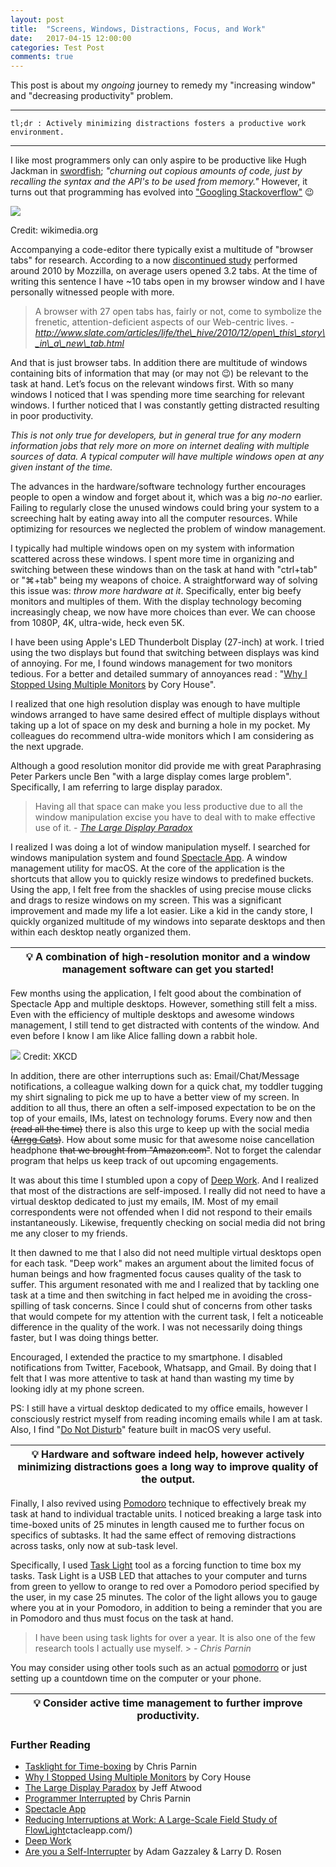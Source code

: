 ```yaml
---
layout: post
title:  "Screens, Windows, Distractions, Focus, and Work"
date:   2017-04-15 12:00:00
categories: Test Post
comments: true
---
```

This post is about my *ongoing* journey to remedy my "increasing window" and "decreasing productivity" problem.

---
	tl;dr : Actively minimizing distractions fosters a productive work environment. 

---

I like most programmers only can only aspire to be productive like Hugh Jackman in [swordfish](https://www.youtube.com/watch?v=u1Ds9CeG-VY); _"churning out copious amounts of code, just by recalling the syntax and the API's to be used from memory."_ However, it turns out that
programming has evolved into ["Googling Stackoverflow"](http://www.theallium.com/engineering/computer-programming-to-be-officially-renamed-googling-stackoverflow/) :wink:

<img src="https://upload.wikimedia.org/wikipedia/commons/thumb/9/9b/Social_Network_Analysis_Visualization.png/800px-Social_Network_Analysis_Visualization.png">

Credit: wikimedia.org

Accompanying a code-editor there typically exist a multitude of "browser tabs" for research. According to a now [discontinued study](http://www.slate.com/articles/life/the_hive/2010/12/open_this_story_in_a_new_tab.html) performed around 2010 by Mozzilla, on average users opened 3.2 tabs. At the time of writing this sentence I have ~10 tabs open in my browser window and I have personally witnessed people with more.

> A browser with 27 open tabs has, fairly or not, come to symbolize the frenetic, attention-deficient aspects of our Web-centric lives. 
> *-* *http://www.slate.com/articles/life/the\_hive/2010/12/open\_this\_story\_in\_a\_new\_tab.html*

And that is just browser tabs. In addition there are multitude of windows containing bits of information that may (or may not :wink:) be relevant to the task at hand. Let’s focus on the relevant windows first. With so many windows I noticed that I was spending more time searching for relevant windows. I further noticed that I was constantly getting distracted resulting in poor productivity.

*This is not only true for developers, but in general true for any modern information jobs that rely more on more on internet dealing with multiple sources of data. A typical computer will have multiple windows open at any given instant of the time.*

The advances in the hardware/software technology further encourages people to open a window and forget about it, which was a big *no-no* earlier. Failing to regularly close the unused windows could bring your system to a screeching halt by eating away into all the computer resources. While optimizing for resources we neglected the problem of window management.

I typically had multiple windows open on my system with information scattered across these windows. I spent more time in organizing and switching between these windows than on the task at hand with "ctrl+tab" or "⌘+tab" being my weapons of choice. A straightforward way of solving this issue was: *throw more hardware at it*. Specifically, enter big beefy monitors and multiples of them. With the display technology becoming increasingly cheap, we now have more choices than ever. We can choose from 1080P, 4K, ultra-wide, heck even 5K.

I have been using Apple's LED Thunderbolt Display (27-inch) at work. I tried using the two displays but found that switching between displays was kind of annoying. For me, I found windows management for two monitors tedious. For a better and detailed summary of annoyances read : "[Why I Stopped Using Multiple Monitors](https://hackernoon.com/why-i-stopped-using-multiple-monitors-bfd87efa2e5b) by Cory House".

I realized that one high resolution display was enough to have multiple windows arranged to have same desired effect of multiple displays without taking up a lot of space on my desk and burning a hole in my pocket. My colleagues do recommend ultra-wide monitors which I am considering as the next upgrade.

Although a good resolution monitor did provide me with great Paraphrasing Peter Parkers uncle Ben "with a large display comes large problem". Specifically, I am referring to large display paradox. 

> Having all that space can make you less productive due to all the window manipulation excise you have to deal with to make effective use of it.
> *-* [*The Large Display Paradox*](https://blog.codinghorror.com/the-large-display-paradox/)

I realized I was doing a lot of window manipulation myself. I searched for windows manipulation system and found [Spectacle App](https://www.spectacleapp.com/). A window management utility for macOS. At the core of the application is the shortcuts that allow you to quickly resize windows to predefined buckets. Using the app, I felt free
from the shackles of using precise mouse clicks and drags to resize windows on my screen. This was a significant improvement and made my life a lot easier. Like a kid in the candy store, I quickly organized multitude of my windows into separate desktops and then within each desktop neatly organized them.

| :bulb: A combination of high-resolution monitor and a window management software can get you started! |
|---|

Few months using the application, I felt good about the combination of Spectacle App and multiple desktops. However, something still felt a miss. Even with the efficiency of multiple desktops and awesome windows management, I still tend to get distracted with contents of the window. And even before I know I am like Alice falling down a rabbit hole.

<img src="https://imgs.xkcd.com/comics/the_problem_with_wikipedia.png">
Credit: XKCD

In addition, there are other interruptions such as: Email/Chat/Message notifications, a colleague walking down for a quick chat, my toddler tugging my shirt signaling to pick me up to have a better view of my screen. In addition to all thus, there an often a self-imposed expectation to be on the top of your emails, IMs, latest on technology forums. Every now and then ~~(read all the time)~~ there is also this urge to keep up with the social media ~~(~~[~~Arrgg
Cats~~](http://www.cutestpaw.com/articles/50-cute-cats-make-your-life-happier/)~~)~~. How about some music for that awesome noise cancellation headphone ~~that we brought from "Amazon.com"~~. Not to forget the calendar
program that helps us keep track of out upcoming engagements.

It was about this time I stumbled upon a copy of [Deep Work](https://www.amazon.com/gp/product/0349411905/). And I realized that most of the distractions are self-imposed. I really did not need to have a virtual desktop dedicated to just my emails, IM. Most of my email correspondents were not offended when I did not respond to their emails instantaneously. Likewise, frequently checking on social media did not bring me any closer to my friends.

It then dawned to me that I also did not need multiple virtual desktops open for each task. "Deep work" makes an argument about the limited focus of human beings and how fragmented focus causes quality of the task to suffer. This argument resonated with me and I realized that by tackling one task at a time and then switching in fact helped me in avoiding the cross-spilling of task concerns. Since I could shut of concerns from other tasks that would compete for my attention with the current task, I felt a noticeable difference in the quality of the work. I was not necessarily doing things faster, but I was doing things better.

Encouraged, I extended the practice to my smartphone. I disabled notifications from Twitter, Facebook, Whatsapp, and Gmail. By doing that I felt that I was more attentive to task at hand than wasting my time by looking idly at my phone screen.

PS: I still have a virtual desktop dedicated to my office emails, however I consciously restrict myself from reading incoming emails while I am at task. Also, I find "[Do Not Disturb](https://support.apple.com/kb/ph18740?locale=en_US)" feature built in macOS very useful.

| :bulb: Hardware and software indeed help, however actively minimizing distractions goes a long way to improve quality of the output. |
|---|

Finally, I also revived using [Pomodoro](https://www.amazon.com/Pomodoro-Technique-Illustrated-Easy-Pragmatic/dp/1934356506/) technique to effectively break my task at hand to individual tractable units. I noticed breaking a large task into time-boxed units of 25 minutes in length caused me to further focus on specifics of subtasks. It had the same effect of removing distractions across tasks, only now at sub-task level.

Specifically, I used [Task Light](https://github.com/alt-code/TaskLights) tool as a forcing function to time box my tasks. Task Light is a USB LED that attaches to your computer and turns from green to yellow to orange to red over a Pomodoro period specified by the user, in my case 25 minutes. The color of the light allows you to gauge where you at in your Pomodoro, in addition to being a reminder that you are in Pomodoro and thus must focus on the task at hand.

> I have been using task lights for over a year. It is also one of the few research tools I actually use myself. >
>*- Chris Parnin*

You may consider using other tools such as an actual [pomodorro](https://www.amazon.com/60-Minute-Kitcher-Timer-Tomato/dp/B00EEUHJHO/) or just setting up a countdown time on the computer or your phone.

|:bulb: Consider active time management to further improve productivity. |
|---|


### Further Reading

- [Tasklight for Time-boxing](https://medium.com/@gameweld/task-lights-better-timeboxing-with-lights-13b0f294d34d) by Chris Parnin
- [Why I Stopped Using Multiple Monitors](https://hackernoon.com/why-i-stopped-using-multiple-monitors-bfd87efa2e5b) by Cory House
- [The Large Display Paradox](https://blog.codinghorror.com/the-large-display-paradox/) by Jeff Atwood
- [Programmer Interrupted](http://blog.ninlabs.com/2013/01/programmer-interrupted/) by Chris Parnin
- [Spectacle App](https://www.spectacleapp.com/)
- [Reducing Interruptions at Work: A Large-Scale Field Study of FlowLight](https://www.researchgate.net/profile/Andre_Meyer6/publication/316650733_Reducing_Interruptions_at_Work_A_Large-Scale_Field_Study_of_FlowLight/links/590b10d30f7e9b1d0826ee9f/Reducing-Interruptions-at-Work-A-Large-Scale-Field-Study-of-FlowLight.pdf)ctacleapp.com/)
- [Deep Work](https://www.amazon.com/gp/product/0349411905/)
- [Are you a Self-Interrupter](http://nautil.us/issue/48/chaos/are-you-a-self_interrupter) by Adam Gazzaley & Larry D. Rosen